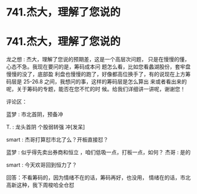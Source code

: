# 741.杰大，理解了您说的

# 741.杰大，理解了您说的

龙之想 : 杰大，理解了您说的预期差，这是一个高层次问题， 只是在慢慢的懂，心态不急。我现在要问的是，筹码成本问 题怎么看，比如您看蠡湖股份，套牢盘慢慢的没了，底部盈 利盘也慢慢的跑了，好像都高位换手了，有的说现在上方筹 码层是 25-26.8 之间，我想问的事，这样的筹码层是怎么算出 来或者看出来的呢，关于筹码的专题，能否在您不忙的时 候。给我们详细讲一讲呢，谢谢您！

评论区：

蓝梦 : 市北首阴，预备冲

T. : 龙头首阴 个股弱转强 冲[发呆]

smart : 杰哥打算怼市北了么？开板直接怼？

蓝梦 : 似乎得先卖出券商和恒立 ，咱们低吸一点，打板一点，如何？ 杰哥 : 是的

smart : 今天欢哥回到恒力了？

回答：不看筹码的，因为情绪不在的话，筹码再好，也没用， 情绪在的话，市北高新这种，我下周梭哈全仓怼